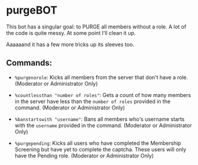 # purgeBOT

This bot has a singular goal: to PURGE all members without a role. A lot of the code is quite messy. At some point I'll clean it up.

Aaaaaand it has a few more tricks up its sleeves too. 

## Commands:

- `%purgenorole`: Kicks all members from the server that don't have a role. (Moderator or Administrator Only)

- `%countlessthan "number of roles"`: Gets a count of how many members in the server have less than the `number of roles` provided in the command. (Moderator or Administrator Only) 

- `%banstartswith "username"`: Bans all members who's username starts with the `username` provided in the command. (Moderator or Administrator Only)

- `%purgepending`: Kicks all users who have completed the Membership Screening but have yet to complete the captcha. These users will only have the Pending role. (Moderator or Administrator Only)
